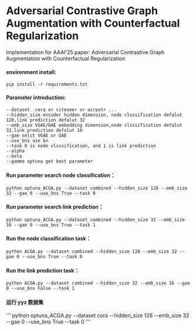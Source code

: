 # Adversarial Contrastive Graph Augmentation with Counterfactual Regularization
Implementation for AAAI'25 paper: Adversarial Contrastive Graph Augmentation with Counterfactual Regularization

#### environment install:

```
pip install -r requirements.txt
```

#### Parameter introduction:

```
--dataset  cora or citeseer or airpotr ...
--hidden_size encoder hidden dimension, node clsssification defalut 128,link prediction defalut 32
--emb_size VGAE/GAE embedding dimension,node clsssification defalut 32,link prediction defalut 16
--gae selct VGAE or GAE
--use_bns use bn
--task 0 is node clsssification, and 1 is link prediction
--alpha
--beta
--gamma optuna get best parameter
```
 


#### Run parameter search node classification：

```
python optuna_ACGA.py --dataset combined --hidden_size 128 --emb_size 32 --gae 0 --use_bns True --task 0
```

#### Run parameter search link prediction：

```
python optuna_ACGA.py --dataset combined --hidden_size 32 --emb_size 16 --gae 0 --use_bns True --task 1
```



#### Run the node classification task：

```
python ACGA.py --dataset combined --hidden_size 128 --emb_size 32 --gae 0 --use_bns True --task 0
```

#### Run the link prediction task：

```
python ACGA.py --dataset combined --hidden_size 32 --emb_size 16 --gae 0 --use_bns False --task 1
```

#### 运行 yyz 数据集


'''
python optuna_ACGA.py --dataset cora --hidden_size 128 --emb_size 32 --gae 0 --use_bns True --task 0
'''


